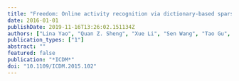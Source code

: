 ```yaml
---
title: "Freedom: Online activity recognition via dictionary-based sparse representation of RFID sensing data"
date: 2016-01-01
publishDate: 2019-11-16T13:26:02.151134Z
authors: ["Lina Yao", "Quan Z. Sheng", "Xue Li", "Sen Wang", "Tao Gu", "Wenjie Ruan", "Wan Zou"]
publication_types: ["1"]
abstract: ""
featured: false
publication: "*ICDM*"
doi: "10.1109/ICDM.2015.102"
---
```


